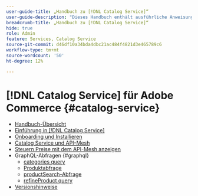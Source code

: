 ```yaml
---
user-guide-title: „Handbuch zu [!DNL Catalog Service]“
user-guide-description: "Dieses Handbuch enthält ausführliche Anweisungen zur Verwendung von [!DNL Catalog Service] für Adobe Commerce."
breadcrumb-title: „Handbuch zu [!DNL Catalog Service]“
hide: true
role: Admin
feature: Services, Catalog Service
source-git-commit: d46df10a34bda4dbc21ac484f4821d3e465789c6
workflow-type: tm+mt
source-wordcount: '50'
ht-degree: 12%

---
```


# [!DNL Catalog Service] für Adobe Commerce {#catalog-service}

- [Handbuch-Übersicht](guide-overview.md)
- [Einführung in [!DNL Catalog Service]](overview.md)
- [Onboarding und Installieren](installation.md)
- [Catalog Service und API-Mesh](mesh.md)
- [Steuern Preise mit dem API-Mesh anzeigen](taxes.md)
- GraphQL-Abfragen {#graphql}
   - [categories query](https://developer.adobe.com/commerce/services/graphql/catalog-service/categories/)
   - [Produktabfrage](https://developer.adobe.com/commerce/services/graphql/catalog-service/products/)
   - [productSearch-Abfrage](https://developer.adobe.com/commerce/services/graphql/catalog-service/product-search/)
   - [refineProduct query](https://developer.adobe.com/commerce/services/graphql/catalog-service/refine-product/)
- [Versionshinweise](release-notes.md)
